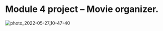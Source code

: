 # Module 4 project – Movie organizer.


![photo_2022-05-27_10-47-40](https://user-images.githubusercontent.com/100665167/170646296-6555d2fd-3b5c-46d0-8fae-90cbfeee96aa.jpg)
